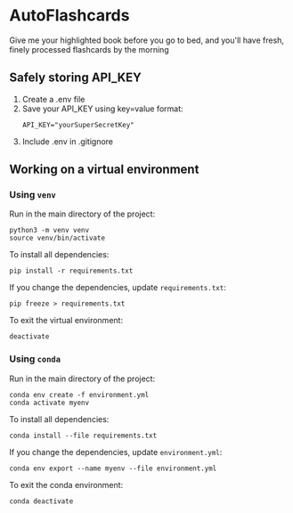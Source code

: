 # AutoFlashcards
Give me your highlighted book before you go to bed, and you'll have fresh, finely processed flashcards by the morning

## Safely storing API_KEY

1. Create a .env file
2. Save your API_KEY using key=value format:
    ```
    API_KEY="yourSuperSecretKey"
    ```
3. Include .env in .gitignore

## Working on a virtual environment

### Using `venv`

Run in the main directory of the project:
```
python3 -m venv venv
source venv/bin/activate
```

To install all dependencies:
```
pip install -r requirements.txt
```

If you change the dependencies, update `requirements.txt`:
```
pip freeze > requirements.txt
```

To exit the virtual environment:
```
deactivate
```

### Using `conda`

Run in the main directory of the project:
```
conda env create -f environment.yml
conda activate myenv
```

To install all dependencies:
```
conda install --file requirements.txt
```

If you change the dependencies, update `environment.yml`:
```
conda env export --name myenv --file environment.yml
```

To exit the conda environment:
```
conda deactivate
```
